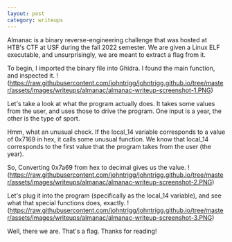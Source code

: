 ```yaml
---
layout: post
category: writeups
---
```


Almanac is a binary reverse-engineering challenge that was hosted at HTB's CTF at USF during the fall 2022 semester. We are given a Linux ELF executable, and unsurprisingly, we are meant to extract a flag from it.

To begin, I imported the binary file into Ghidra. I found the main function, and inspected it.
!(https://raw.githubusercontent.com/johntrigg/johntrigg.github.io/tree/master/assets/images/writeups/almanac/almanac-writeup-screenshot-1.PNG)

Let's take a look at what the program actually does. It takes some values from the user, and uses those to drive the program. One input is a year, the other is the type of sport.

Hmm, what an unusual check. If the local_14 variable corresponds to a value of 0x7169 in hex, it calls some unusual function. We know that local_14 corresponds to the first value that the program takes from the user (the year). 

So, Converting 0x7a69 from hex to decimal gives us the value. 
!(https://raw.githubusercontent.com/johntrigg/johntrigg.github.io/tree/master/assets/images/writeups/almanac/almanac-writeup-screenshot-2.PNG)

Let's plug it into the program (specifically as the local_14 variable), and see what that special functions does, exactly.
!(https://raw.githubusercontent.com/johntrigg/johntrigg.github.io/tree/master/assets/images/writeups/almanac/almanac-writeup-screenshot-3.PNG)

Well, there we are. That's a flag. Thanks for reading!